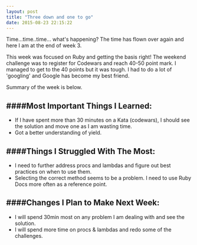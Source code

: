 ```yaml
---
layout: post
title: "Three down and one to go"
date: 2015-08-23 22:15:22
---
```


Time...time..time... what's happening? The time has flown over again and here I am at the end of week 3. 

This week was focused on Ruby and getting the basis right! The weekend challenge was to register for Codewars and reach 40-50 point mark. I managed to get to the 40 points but it was tough. I had to do a lot of 'googling' and Google has become my best friend.

Summary of the week is below.

####Most Important Things I Learned:
-------------------------------

* If I have spent more than 30 minutes on a Kata (codewars), I should see the solution and move one as I am wasting time.
* Got a better understanding of yield.

####Things I Struggled With The Most:
-------------------------------

* I need to further address procs and lambdas and figure out best practices on when to use them.
* Selecting the correct method seems to be a problem. I need to use Ruby Docs more often as a reference point.


####Changes I Plan to Make Next Week:
-------------------------------

* I will spend 30min most on any problem I am dealing with and see the solution.
* I will spend more time on procs & lambdas and redo some of the challenges.